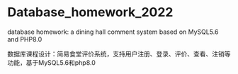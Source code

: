 # Database_homework_2022

database homework: a dining hall comment system based on MySQL5.6 and PHP8.0

数据库课程设计：简易食堂评价系统，支持用户注册、登录、评价、查看、注销等功能，基于MySQL5.6和php8.0
